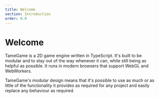 ```yaml
---
title: Welcome
section: Introduction
order: 0.0
---
```

# Welcome

TameGame is a 2D game engine written in TypeScript. It's built to be modular and to
stay out of the way whenever it can, while still being as helpful as possible. It runs
in modern browsers that support WebGL and WebWorkers.

TameGame's modular design means that it's possible to use as much or as little of
the functionality it provides as required for any project and easily replace any
behaviour as required.
